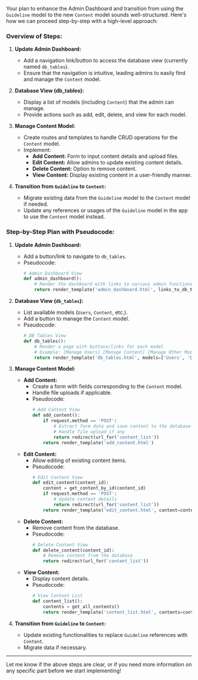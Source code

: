Your plan to enhance the Admin Dashboard and transition from using the `Guideline` model to the new `Content` model sounds well-structured. Here's how we can proceed step-by-step with a high-level approach:

### **Overview of Steps:**

1. **Update Admin Dashboard:**
   - Add a navigation link/button to access the database view (currently named `db_tables`).
   - Ensure that the navigation is intuitive, leading admins to easily find and manage the `Content` model.

2. **Database View (db_tables):**
   - Display a list of models (including `Content`) that the admin can manage.
   - Provide actions such as add, edit, delete, and view for each model.

3. **Manage Content Model:**
   - Create routes and templates to handle CRUD operations for the `Content` model.
   - Implement:
     - **Add Content:** Form to input content details and upload files.
     - **Edit Content:** Allow admins to update existing content details.
     - **Delete Content:** Option to remove content.
     - **View Content:** Display existing content in a user-friendly manner.

4. **Transition from `Guideline` to `Content`:**
   - Migrate existing data from the `Guideline` model to the `Content` model if needed.
   - Update any references or usages of the `Guideline` model in the app to use the `Content` model instead.

### **Step-by-Step Plan with Pseudocode:**

1. **Update Admin Dashboard:**
   - Add a button/link to navigate to `db_tables`.
   - Pseudocode:
     ```python
     # Admin Dashboard View
     def admin_dashboard():
         # Render the dashboard with links to various admin functions
         return render_template('admin_dashboard.html', links_to_db_tables=True)
     ```
   
2. **Database View (`db_tables`):**
   - List available models (`Users`, `Content`, etc.).
   - Add a button to manage the `Content` model.
   - Pseudocode:
     ```python
     # DB Tables View
     def db_tables():
         # Render a page with buttons/links for each model
         # Example: [Manage Users] [Manage Content] [Manage Other Models]
         return render_template('db_tables.html', models=['Users', 'Content'])
     ```

3. **Manage Content Model:**
   - **Add Content:**
     - Create a form with fields corresponding to the `Content` model.
     - Handle file uploads if applicable.
     - Pseudocode:
       ```python
       # Add Content View
       def add_content():
           if request.method == 'POST':
               # Extract form data and save content to the database
               # Handle file upload if any
               return redirect(url_for('content_list'))
           return render_template('add_content.html')
       ```
   - **Edit Content:**
     - Allow editing of existing content items.
     - Pseudocode:
       ```python
       # Edit Content View
       def edit_content(content_id):
           content = get_content_by_id(content_id)
           if request.method == 'POST':
               # Update content details
               return redirect(url_for('content_list'))
           return render_template('edit_content.html', content=content)
       ```
   - **Delete Content:**
     - Remove content from the database.
     - Pseudocode:
       ```python
       # Delete Content View
       def delete_content(content_id):
           # Remove content from the database
           return redirect(url_for('content_list'))
       ```
   - **View Content:**
     - Display content details.
     - Pseudocode:
       ```python
       # View Content List
       def content_list():
           contents = get_all_contents()
           return render_template('content_list.html', contents=contents)
       ```

4. **Transition from `Guideline` to `Content`:**
   - Update existing functionalities to replace `Guideline` references with `Content`.
   - Migrate data if necessary.

---

Let me know if the above steps are clear, or if you need more information on any specific part before we start implementing!
